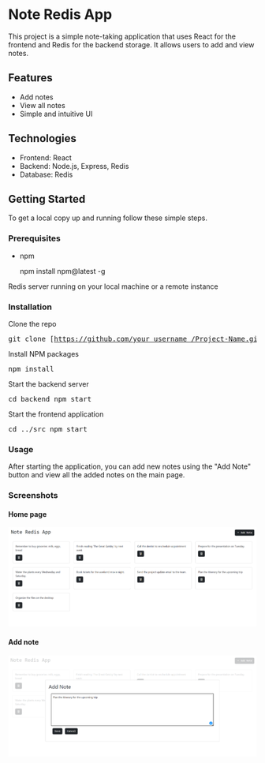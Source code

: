 # Note Redis App

This project is a simple note-taking application that uses React for the frontend and Redis for the backend storage. It allows users to add and view notes.

## Features

- Add notes
- View all notes
- Simple and intuitive UI

## Technologies

- Frontend: React
- Backend: Node.js, Express, Redis
- Database: Redis

## Getting Started

To get a local copy up and running follow these simple steps.

### Prerequisites

- npm
  
  npm install npm@latest -g

Redis server running on your local machine or a remote instance
### Installation

  Clone the repo<pre>git clone [https://github.com/your_username_/Project-Name.git](https://github.com/DevClube/redis-note-app.git) </pre>
Install NPM packages
  <pre>npm install </pre>
Start the backend server<pre>cd backend npm start </pre>
Start the frontend application<pre>cd ../src npm start </pre>
### Usage
After starting the application, you can add new notes using the "Add Note" button and view all the added notes on the main page.  
### Screenshots
#### Home page
![add note](/screenshots/home.png)

#### Add note
![add note](/screenshots/edit.png)
